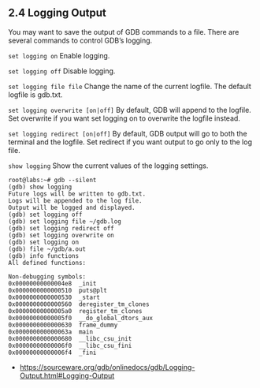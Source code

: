     
## 2.4 Logging Output

You may want to save the output of GDB commands to a file. There are several commands to control GDB’s logging.

`set logging on`
Enable logging.

`set logging off`
Disable logging.

`set logging file file`
Change the name of the current logfile. The default logfile is gdb.txt.

`set logging overwrite [on|off]`
By default, GDB will append to the logfile. Set overwrite if you want set logging on to overwrite the logfile instead.

`set logging redirect [on|off]`
By default, GDB output will go to both the terminal and the logfile. Set redirect if you want output to go only to the log file.

`show logging`
Show the current values of the logging settings.

```
root@labs:~# gdb --silent
(gdb) show logging 
Future logs will be written to gdb.txt.
Logs will be appended to the log file.
Output will be logged and displayed.
(gdb) set logging off
(gdb) set logging file ~/gdb.log
(gdb) set logging redirect off
(gdb) set logging overwrite on
(gdb) set logging on
(gdb) file ~/gdb/a.out
(gdb) info functions 
All defined functions:

Non-debugging symbols:
0x00000000000004e8  _init
0x0000000000000510  puts@plt
0x0000000000000530  _start
0x0000000000000560  deregister_tm_clones
0x00000000000005a0  register_tm_clones
0x00000000000005f0  __do_global_dtors_aux
0x0000000000000630  frame_dummy
0x000000000000063a  main
0x0000000000000680  __libc_csu_init
0x00000000000006f0  __libc_csu_fini
0x00000000000006f4  _fini
```

- https://sourceware.org/gdb/onlinedocs/gdb/Logging-Output.html#Logging-Output